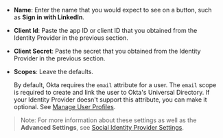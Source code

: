* **Name**: Enter the name that you would expect to see on a button, such as **Sign in with LinkedIn**.
* **Client Id**: Paste the app ID or client ID that you obtained from the Identity Provider in the <GuideLink link="../create-an-app-at-idp">previous section</GuideLink>.
* **Client Secret**: Paste the secret that you obtained from the Identity Provider in the <GuideLink link="../create-an-app-at-idp">previous section</GuideLink>. 
* **Scopes**: Leave the defaults.

    By default, Okta requires the `email` attribute for a user. The `email` scope is required to create and link the user to Okta's Universal Directory. If your Identity Provider doesn't support this attribute, you can make it optional. See [Manage User Profiles](https://help.okta.com/en/prod/Content/Topics/Directory/eu-profile-editor.htm).

> Note: For more information about these settings as well as the **Advanced Settings**, see [Social Identity Provider Settings](/docs/reference/social-settings/).